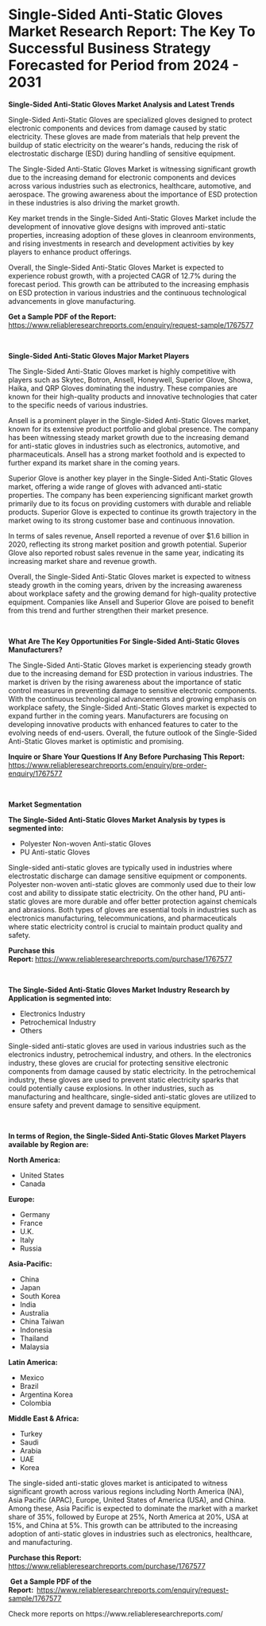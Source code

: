 <p><h1>Single-Sided Anti-Static Gloves Market Research Report: The Key To Successful Business Strategy Forecasted for Period from 2024 - 2031</h1></p><p><strong>Single-Sided Anti-Static Gloves Market Analysis and Latest Trends</strong></p>
<p><p>Single-Sided Anti-Static Gloves are specialized gloves designed to protect electronic components and devices from damage caused by static electricity. These gloves are made from materials that help prevent the buildup of static electricity on the wearer's hands, reducing the risk of electrostatic discharge (ESD) during handling of sensitive equipment.</p><p>The Single-Sided Anti-Static Gloves Market is witnessing significant growth due to the increasing demand for electronic components and devices across various industries such as electronics, healthcare, automotive, and aerospace. The growing awareness about the importance of ESD protection in these industries is also driving the market growth.</p><p>Key market trends in the Single-Sided Anti-Static Gloves Market include the development of innovative glove designs with improved anti-static properties, increasing adoption of these gloves in cleanroom environments, and rising investments in research and development activities by key players to enhance product offerings.</p><p>Overall, the Single-Sided Anti-Static Gloves Market is expected to experience robust growth, with a projected CAGR of 12.7% during the forecast period. This growth can be attributed to the increasing emphasis on ESD protection in various industries and the continuous technological advancements in glove manufacturing.</p></p>
<p><strong>Get a Sample PDF of the Report:&nbsp;</strong> <a href="https://www.reliableresearchreports.com/enquiry/request-sample/1767577">https://www.reliableresearchreports.com/enquiry/request-sample/1767577</a></p>
<p>&nbsp;</p>
<p><strong>Single-Sided Anti-Static Gloves Major Market Players</strong></p>
<p><p>The Single-Sided Anti-Static Gloves market is highly competitive with players such as Skytec, Botron, Ansell, Honeywell, Superior Glove, Showa, Haika, and QRP Gloves dominating the industry. These companies are known for their high-quality products and innovative technologies that cater to the specific needs of various industries.</p><p>Ansell is a prominent player in the Single-Sided Anti-Static Gloves market, known for its extensive product portfolio and global presence. The company has been witnessing steady market growth due to the increasing demand for anti-static gloves in industries such as electronics, automotive, and pharmaceuticals. Ansell has a strong market foothold and is expected to further expand its market share in the coming years.</p><p>Superior Glove is another key player in the Single-Sided Anti-Static Gloves market, offering a wide range of gloves with advanced anti-static properties. The company has been experiencing significant market growth primarily due to its focus on providing customers with durable and reliable products. Superior Glove is expected to continue its growth trajectory in the market owing to its strong customer base and continuous innovation.</p><p>In terms of sales revenue, Ansell reported a revenue of over $1.6 billion in 2020, reflecting its strong market position and growth potential. Superior Glove also reported robust sales revenue in the same year, indicating its increasing market share and revenue growth.</p><p>Overall, the Single-Sided Anti-Static Gloves market is expected to witness steady growth in the coming years, driven by the increasing awareness about workplace safety and the growing demand for high-quality protective equipment. Companies like Ansell and Superior Glove are poised to benefit from this trend and further strengthen their market presence.</p></p>
<p>&nbsp;</p>
<p><strong>What Are The Key Opportunities For Single-Sided Anti-Static Gloves Manufacturers?</strong></p>
<p><p>The Single-Sided Anti-Static Gloves market is experiencing steady growth due to the increasing demand for ESD protection in various industries. The market is driven by the rising awareness about the importance of static control measures in preventing damage to sensitive electronic components. With the continuous technological advancements and growing emphasis on workplace safety, the Single-Sided Anti-Static Gloves market is expected to expand further in the coming years. Manufacturers are focusing on developing innovative products with enhanced features to cater to the evolving needs of end-users. Overall, the future outlook of the Single-Sided Anti-Static Gloves market is optimistic and promising.</p></p>
<p><strong>Inquire or Share Your Questions If Any Before Purchasing This Report:</strong> <a href="https://www.reliableresearchreports.com/enquiry/pre-order-enquiry/1767577">https://www.reliableresearchreports.com/enquiry/pre-order-enquiry/1767577</a></p>
<p>&nbsp;</p>
<p><strong>Market Segmentation</strong></p>
<p><strong>The Single-Sided Anti-Static Gloves Market Analysis by types is segmented into:</strong></p>
<p><ul><li>Polyester Non-woven Anti-static Gloves</li><li>PU Anti-static Gloves</li></ul></p>
<p><p>Single-sided anti-static gloves are typically used in industries where electrostatic discharge can damage sensitive equipment or components. Polyester non-woven anti-static gloves are commonly used due to their low cost and ability to dissipate static electricity. On the other hand, PU anti-static gloves are more durable and offer better protection against chemicals and abrasions. Both types of gloves are essential tools in industries such as electronics manufacturing, telecommunications, and pharmaceuticals where static electricity control is crucial to maintain product quality and safety.</p></p>
<p><strong>Purchase this Report:&nbsp;</strong><a href="https://www.reliableresearchreports.com/purchase/1767577">https://www.reliableresearchreports.com/purchase/1767577</a></p>
<p>&nbsp;</p>
<p><strong>The Single-Sided Anti-Static Gloves Market Industry Research by Application is segmented into:</strong></p>
<p><ul><li>Electronics Industry</li><li>Petrochemical Industry</li><li>Others</li></ul></p>
<p><p>Single-sided anti-static gloves are used in various industries such as the electronics industry, petrochemical industry, and others. In the electronics industry, these gloves are crucial for protecting sensitive electronic components from damage caused by static electricity. In the petrochemical industry, these gloves are used to prevent static electricity sparks that could potentially cause explosions. In other industries, such as manufacturing and healthcare, single-sided anti-static gloves are utilized to ensure safety and prevent damage to sensitive equipment.</p></p>
<p>&nbsp;</p>
<p><strong>In terms of Region, the Single-Sided Anti-Static Gloves Market Players available by Region are:</strong></p>
<p>
    <p> <strong> North America: </strong>
        <ul>
            <li>United States</li>
            <li>Canada</li>
        </ul>
        </p> 
    <p> <strong> Europe: </strong>
        <ul>
            <li>Germany</li>
            <li>France</li>
            <li>U.K.</li>
            <li>Italy</li>
            <li>Russia</li>
        </ul>
        </p> 
    <p> <strong> Asia-Pacific: </strong>
        <ul>
            <li>China</li>
            <li>Japan</li>
            <li>South Korea</li>
            <li>India</li>
            <li>Australia</li>
            <li>China Taiwan</li>
            <li>Indonesia</li>
            <li>Thailand</li>
            <li>Malaysia</li>
        </ul>
        </p> 
    <p> <strong> Latin America: </strong>
        <ul>
            <li>Mexico</li>
            <li>Brazil</li>
            <li>Argentina Korea</li>
            <li>Colombia</li>
        </ul>
        </p> 
    <p> <strong> Middle East & Africa: </strong>
        <ul>
            <li>Turkey</li>
            <li>Saudi</li>
            <li>Arabia</li>
            <li>UAE</li>
            <li>Korea</li>
        </ul>
    </p>
    </p>
<p><p>The single-sided anti-static gloves market is anticipated to witness significant growth across various regions including North America (NA), Asia Pacific (APAC), Europe, United States of America (USA), and China. Among these, Asia Pacific is expected to dominate the market with a market share of 35%, followed by Europe at 25%, North America at 20%, USA at 15%, and China at 5%. This growth can be attributed to the increasing adoption of anti-static gloves in industries such as electronics, healthcare, and manufacturing.</p></p>
<p><strong>Purchase this Report: </strong><a href="https://www.reliableresearchreports.com/purchase/1767577">https://www.reliableresearchreports.com/purchase/1767577</a></p>
<p>&nbsp;<strong>Get a Sample PDF of the Report:&nbsp;&nbsp;</strong><a href="https://www.reliableresearchreports.com/enquiry/request-sample/1767577">https://www.reliableresearchreports.com/enquiry/request-sample/1767577</a></p>
<p><strong></strong></p>
<p>Check more reports on https://www.reliableresearchreports.com/</p>